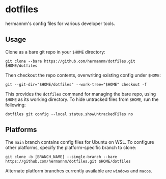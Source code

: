 # dotfiles

hermannm's config files for various developer tools.

## Usage

Clone as a bare git repo in your `$HOME` directory:

```
git clone --bare https://github.com/hermannm/dotfiles.git $HOME/dotfiles
```

Then checkout the repo contents, overwriting existing config under `$HOME`:

```
git --git-dir="$HOME/dotfiles" --work-tree="$HOME" checkout -f
```

This provides the `dotfiles` command for managing the bare repo, using `$HOME` as its working directory. To hide untracked files from `$HOME`, run the following:

```
dotfiles git config --local status.showUntrackedFiles no
```

## Platforms

The `main` branch contains config files for Ubuntu on WSL. To configure other platforms, specify the platform-specific branch to clone:

```
git clone -b [BRANCH_NAME] --single-branch --bare https://github.com/hermannm/dotfiles.git $HOME/dotfiles
```

Alternate platform branches currently available are `windows` and `macos`.
